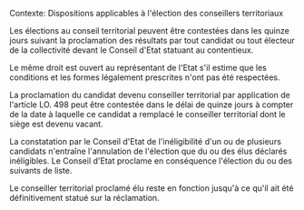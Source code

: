 Contexte: Dispositions applicables à l'élection des conseillers territoriaux

Les élections au conseil territorial peuvent être contestées dans les quinze jours suivant la proclamation des résultats par tout candidat ou tout électeur de la collectivité devant le Conseil d'Etat statuant au contentieux.

Le même droit est ouvert au représentant de l'Etat s'il estime que les conditions et les formes légalement prescrites n'ont pas été respectées.

La proclamation du candidat devenu conseiller territorial par application de l'article LO. 498 peut être contestée dans le délai de quinze jours à compter de la date à laquelle ce candidat a remplacé le conseiller territorial dont le siège est devenu vacant.

La constatation par le Conseil d'Etat de l'inéligibilité d'un ou de plusieurs candidats n'entraîne l'annulation de l'élection que du ou des élus déclarés inéligibles. Le Conseil d'Etat proclame en conséquence l'élection du ou des suivants de liste.

Le conseiller territorial proclamé élu reste en fonction jusqu'à ce qu'il ait été définitivement statué sur la réclamation.